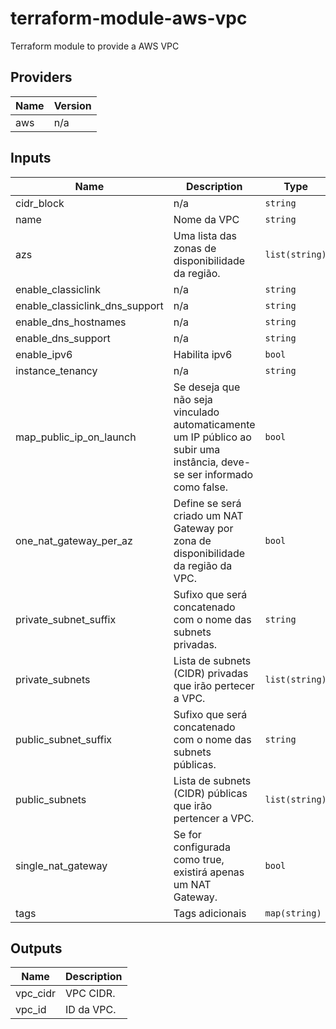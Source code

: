 # terraform-module-aws-vpc
Terraform module to provide a AWS VPC


<!-- BEGINNING OF PRE-COMMIT-TERRAFORM DOCS HOOK -->
## Providers

| Name | Version |
|------|---------|
| aws | n/a |

## Inputs

| Name | Description | Type | Default | Required |
|------|-------------|------|---------|:-----:|
| cidr\_block | n/a | `string` | n/a | yes |
| name | Nome da VPC | `string` | n/a | yes |
| azs | Uma lista das zonas de disponibilidade da região. | `list(string)` | `[]` | no |
| enable\_classiclink | n/a | `string` | `""` | no |
| enable\_classiclink\_dns\_support | n/a | `string` | `""` | no |
| enable\_dns\_hostnames | n/a | `string` | `""` | no |
| enable\_dns\_support | n/a | `string` | `""` | no |
| enable\_ipv6 | Habilita ipv6 | `bool` | `false` | no |
| instance\_tenancy | n/a | `string` | `"default"` | no |
| map\_public\_ip\_on\_launch | Se deseja que não seja vinculado automaticamente um IP público ao subir uma instância, deve-se ser informado como false. | `bool` | `true` | no |
| one\_nat\_gateway\_per\_az | Define se será criado um NAT Gateway por zona de disponibilidade da região da VPC. | `bool` | `true` | no |
| private\_subnet\_suffix | Sufixo que será concatenado com o nome das subnets privadas. | `string` | `"private"` | no |
| private\_subnets | Lista de subnets (CIDR) privadas que irão pertecer a VPC. | `list(string)` | `[]` | no |
| public\_subnet\_suffix | Sufixo que será concatenado com o nome das subnets públicas. | `string` | `"public"` | no |
| public\_subnets | Lista de subnets (CIDR) públicas que irão pertencer a VPC. | `list(string)` | `[]` | no |
| single\_nat\_gateway | Se for configurada como true, existirá apenas um NAT Gateway. | `bool` | `false` | no |
| tags | Tags adicionais | `map(string)` | `{}` | no |

## Outputs

| Name | Description |
|------|-------------|
| vpc\_cidr | VPC CIDR. |
| vpc\_id | ID da VPC. |

<!-- END OF PRE-COMMIT-TERRAFORM DOCS HOOK -->